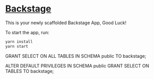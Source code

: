 # [Backstage](https://backstage.io)

This is your newly scaffolded Backstage App, Good Luck!

To start the app, run:

```sh
yarn install
yarn start
```
GRANT SELECT ON ALL TABLES IN SCHEMA public TO backstage;

ALTER DEFAULT PRIVILEGES IN SCHEMA public GRANT SELECT ON TABLES TO backstage;
